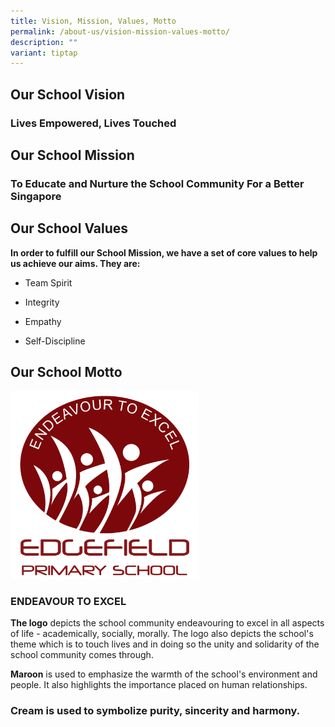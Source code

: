 ```yaml
---
title: Vision, Mission, Values, Motto
permalink: /about-us/vision-mission-values-motto/
description: ""
variant: tiptap
---
```

<h2>Our School Vision</h2>
<h3>Lives Empowered, Lives Touched</h3>
<h2>Our School Mission</h2>
<h3>To Educate and Nurture the School Community For a Better Singapore</h3>
<h2>Our School Values</h2>
<p><strong>In order to fulfill our School Mission, we have a set of core values to help us achieve our aims. They are:</strong>
</p>
<ul data-tight="true" class="tight">
<li>
<p>Team Spirit</p>
</li>
<li>
<p>Integrity</p>
</li>
<li>
<p>Empathy</p>
</li>
<li>
<p>Self-Discipline</p>
</li>
</ul>
<h2>Our School Motto</h2>
<div class="isomer-image-wrapper">
<img style="width:60%" height="auto" width="100%" src="/images/edgefield-logo%20.jpeg">
</div>
<h3>ENDEAVOUR TO EXCEL&nbsp;</h3>
<p><strong>The logo</strong>&nbsp;depicts the school community endeavouring
to excel in all aspects of life - academically, socially, morally. The
logo also depicts the school's theme which is to touch lives and in doing
so the unity and solidarity of the school community comes through.</p>
<p><strong>Maroon</strong>&nbsp;is used to emphasize the warmth of the school's
environment and people. It also highlights the importance placed on human
relationships.</p>
<h3><strong>Cream</strong>&nbsp;is used to symbolize purity, sincerity and harmony.</h3>
<p></p>